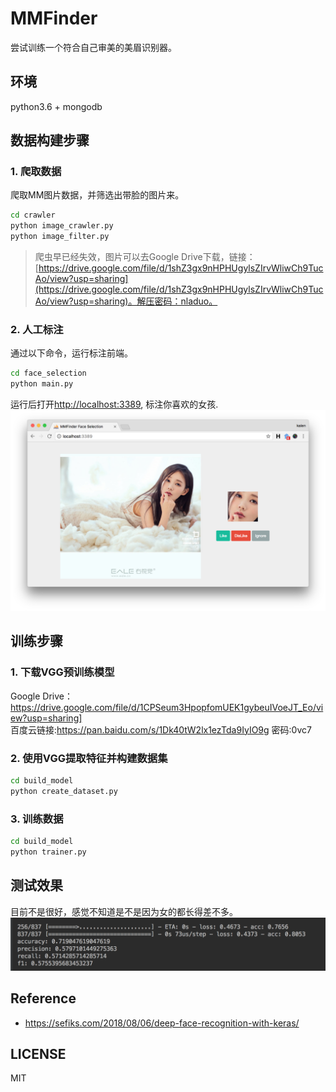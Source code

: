 # MMFinder
尝试训练一个符合自己审美的美眉识别器。

## 环境
python3.6 + mongodb

## 数据构建步骤
### 1. 爬取数据
爬取MM图片数据，并筛选出带脸的图片来。
```bash
cd crawler
python image_crawler.py
python image_filter.py
```
> 爬虫早已经失效，图片可以去Google Drive下载，链接：[https://drive.google.com/file/d/1shZ3gx9nHPHUgylsZIrvWliwCh9TucAo/view?usp=sharing](https://drive.google.com/file/d/1shZ3gx9nHPHUgylsZIrvWliwCh9TucAo/view?usp=sharing)。解压密码：nladuo。

### 2. 人工标注
通过以下命令，运行标注前端。
```bash
cd face_selection
python main.py
```
运行后打开[http://localhost:3389](http://localhost:3389), 标注你喜欢的女孩.<br>
![face_selection](./face_selection/screenshot.png)


## 训练步骤
### 1. 下载VGG预训练模型
Google Drive：https://drive.google.com/file/d/1CPSeum3HpopfomUEK1gybeuIVoeJT_Eo/view?usp=sharing]
<br>
百度云链接:https://pan.baidu.com/s/1Dk40tW2lx1ezTda9IyIO9g  密码:0vc7
### 2. 使用VGG提取特征并构建数据集
```bash
cd build_model
python create_dataset.py
```

### 3. 训练数据
```bash
cd build_model
python trainer.py
```

## 测试效果
目前不是很好，感觉不知道是不是因为女的都长得差不多。  
![](result.png)

## Reference
- https://sefiks.com/2018/08/06/deep-face-recognition-with-keras/

## LICENSE
MIT
